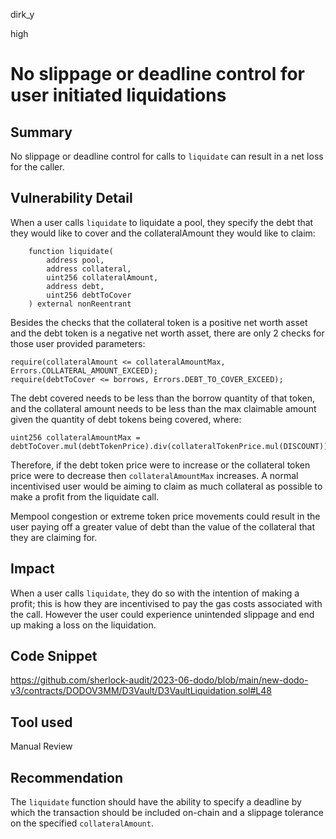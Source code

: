 dirk_y

high

# No slippage or deadline control for user initiated liquidations

## Summary
No slippage or deadline control for calls to `liquidate` can result in a net loss for the caller.

## Vulnerability Detail
When a user calls `liquidate` to liquidate a pool, they specify the debt that they would like to cover and the collateralAmount they would like to claim:

```solidity
    function liquidate(
        address pool,
        address collateral,
        uint256 collateralAmount,
        address debt,
        uint256 debtToCover
    ) external nonReentrant
``` 

Besides the checks that the collateral token is a positive net worth asset and the debt token is a negative net worth asset, there are only 2 checks for those user provided parameters:

```solidity
require(collateralAmount <= collateralAmountMax, Errors.COLLATERAL_AMOUNT_EXCEED);
require(debtToCover <= borrows, Errors.DEBT_TO_COVER_EXCEED);
```

The debt covered needs to be less than the borrow quantity of that token, and the collateral amount needs to be less than the max claimable amount given the quantity of debt tokens being covered, where:

```solidity
uint256 collateralAmountMax = debtToCover.mul(debtTokenPrice).div(collateralTokenPrice.mul(DISCOUNT));
```

Therefore, if the debt token price were to increase or the collateral token price were to decrease then `collateralAmountMax` increases. A normal incentivised user would be aiming to claim as much collateral as possible to make a profit from the liquidate call.

Mempool congestion or extreme token price movements could result in the user paying off a greater value of debt than the value of the collateral that they are claiming for.

## Impact
When a user calls `liquidate`, they do so with the intention of making a profit; this is how they are incentivised to pay the gas costs associated with the call. However the user could experience unintended slippage and end up making a loss on the liquidation. 

## Code Snippet
https://github.com/sherlock-audit/2023-06-dodo/blob/main/new-dodo-v3/contracts/DODOV3MM/D3Vault/D3VaultLiquidation.sol#L48

## Tool used
Manual Review

## Recommendation
The `liquidate` function should have the ability to specify a deadline by which the transaction should be included on-chain and a slippage tolerance on the specified `collateralAmount`.